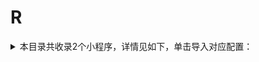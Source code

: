 # R
<details>
<summary>
本目录共收录2个小程序，详情见如下，单击导入对应配置：
</summary>

 自动导入功能依赖 [【神机模块】](https://raw.githubusercontent.com/zirawell/R-Store/main/Rule/Surge/Redirect/DivineEngine.sgmodule)
- [瑞幸咖啡](https://surge.app/install-module?url=https%3A%2F%2Fraw.githubusercontent.com%2Fzirawell%2FR-Store%2Fmain%2FRule%2FSurge%2FAdblock%2FApplet%2FWechat%2FR%2F%E7%91%9E%E5%B9%B8%E5%92%96%E5%95%A1%2Flkcoffee.sgmodule)
- [融柳大铁牛](https://surge.app/install-module?url=https%3A%2F%2Fraw.githubusercontent.com%2Fzirawell%2FR-Store%2Fmain%2FRule%2FSurge%2FAdblock%2FApplet%2FWechat%2FR%2F%E8%9E%8D%E6%9F%B3%E5%A4%A7%E9%93%81%E7%89%9B%2Frongliu.sgmodule)

</details>